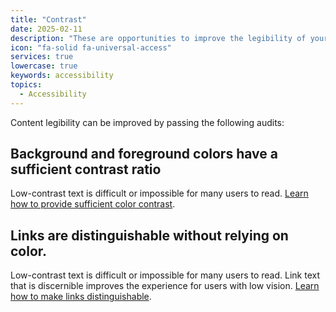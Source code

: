 ```yaml
---
title: "Contrast"
date: 2025-02-11
description: "These are opportunities to improve the legibility of your content."
icon: "fa-solid fa-universal-access"
services: true
lowercase: true
keywords: accessibility
topics:
  - Accessibility
---
```


Content legibility can be improved by passing the following audits:

## Background and foreground colors have a sufficient contrast ratio

Low-contrast text is difficult or impossible for many users to read. [Learn how to provide sufficient color contrast](https://dequeuniversity.com/rules/axe/4.10/color-contrast).

## Links are distinguishable without relying on color.

Low-contrast text is difficult or impossible for many users to read. Link text that is discernible improves the experience for users with low vision. [Learn how to make links distinguishable](https://dequeuniversity.com/rules/axe/4.10/link-in-text-block).


